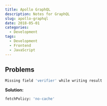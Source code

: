 ```yaml
---
title: Apollo GraphQL
description: Notes for GraphQL
slug: apollo-graphql
date: 2018-05-01
categories:
  - Development
tags:
  - Development
  - Frontend
  - JavaScript
---
```


## Problems

```Bash
Missing field 'verifier' while writing result
```

**Solution:**

```Bash
fetchPolicy: 'no-cache'
```